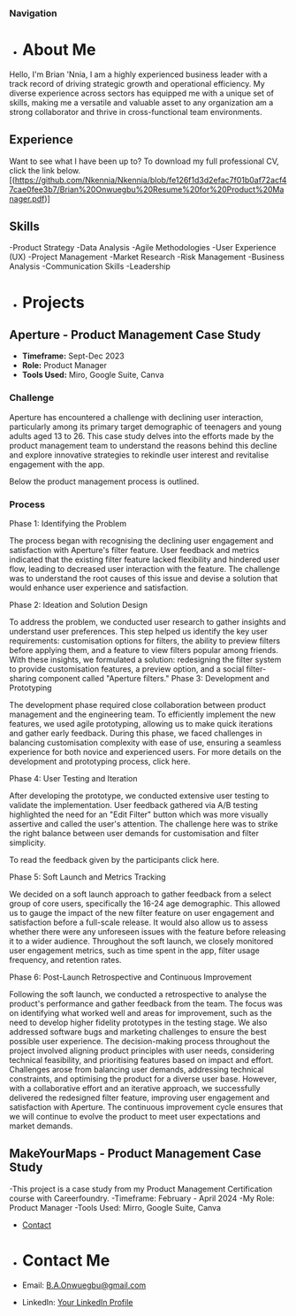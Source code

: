 ### Navigation
- # About Me

Hello, I'm Brian 'Nnia, I am a highly experienced business leader with a track record of driving strategic growth and operational efficiency. My diverse experience across sectors has equipped me with a unique set of skills, making me a versatile and valuable asset to any organization am a strong collaborator and thrive in cross-functional team environments.

## Experience
Want to see what I have been up to?
To download my full professional CV, click the link below.
[(https://github.com/Nkennia/Nkennia/blob/fe126f1d3d2efac7f01b0af72acf47cae0fee3b7/Brian%20Onwuegbu%20Resume%20for%20Product%20Manager.pdf)]



## Skills

-Product Strategy
-Data Analysis
-Agile Methodologies
-User Experience (UX)
-Project Management
-Market Research
-Risk Management
-Business Analysis
-Communication Skills
-Leadership



- # Projects

## Aperture - Product Management Case Study

- **Timeframe:** Sept-Dec 2023
- **Role:** Product Manager
- **Tools Used:** Miro, Google Suite, Canva

### Challenge


Aperture has encountered a challenge with declining user interaction, particularly among its primary target demographic of teenagers and young adults aged 13 to 26. This case study delves into the efforts made by the product management team to understand the reasons behind this decline and explore innovative strategies to rekindle user interest and revitalise engagement with the app.

Below the product management process is outlined.

### Process

Phase 1: Identifying the Problem

The process began with recognising the declining user engagement and satisfaction with Aperture's filter feature. User feedback and metrics indicated that the existing filter feature lacked flexibility and hindered user flow, leading to decreased user interaction with the feature. The challenge was to understand the root causes of this issue and devise a solution that would enhance user experience and satisfaction.

Phase 2: Ideation and Solution Design

To address the problem, we conducted user research to gather insights and understand user preferences. This step helped us identify the key user requirements: customisation options for filters, the ability to preview filters before applying them, and a feature to view filters popular among friends. With these insights, we formulated a solution: redesigning the filter system to provide customisation features, a preview option, and a social filter-sharing component called "Aperture filters."
Phase 3: Development and Prototyping

The development phase required close collaboration between product management and the engineering team. To efficiently implement the new features, we used agile prototyping, allowing us to make quick iterations and gather early feedback. During this phase, we faced challenges in balancing customisation complexity with ease of use, ensuring a seamless experience for both novice and experienced users.
For more details on the development and prototyping process, click here.

Phase 4: User Testing and Iteration

After developing the prototype, we conducted extensive user testing to validate the implementation. User feedback gathered via A/B testing highlighted the need for an "Edit Filter" button which was more visually assertive and called the user's attention. The challenge here was to strike the right balance between user demands for customisation and filter simplicity.

To read the feedback given by the participants click here.


Phase 5: Soft Launch and Metrics Tracking

We decided on a soft launch approach to gather feedback from a select group of core users, specifically the 16-24 age demographic. This allowed us to gauge the impact of the new filter feature on user engagement and satisfaction before a full-scale release. It would also allow us to assess whether there were any unforeseen issues with the feature before releasing it to a wider audience. Throughout the soft launch, we closely monitored user engagement metrics, such as time spent in the app, filter usage frequency, and retention rates.


Phase 6: Post-Launch Retrospective and Continuous Improvement

Following the soft launch, we conducted a retrospective to analyse the product's performance and gather feedback from the team. The focus was on identifying what worked well and areas for improvement, such as the need to develop higher fidelity prototypes in the testing stage. We also addressed software bugs and marketing challenges to ensure the best possible user experience.
The decision-making process throughout the project involved aligning product principles with user needs, considering technical feasibility, and prioritising features based on impact and effort. Challenges arose from balancing user demands, addressing technical constraints, and optimising the product for a diverse user base. However, with a collaborative effort and an iterative approach, we successfully delivered the redesigned filter feature, improving user engagement and satisfaction with Aperture. The continuous improvement cycle ensures that we will continue to evolve the product to meet user expectations and market demands.


## MakeYourMaps - Product Management Case Study

-This project is a case study from my Product Management Certification course with Careerfoundry.
-Timeframe: February - April 2024
-My Role: Product Manager
-Tools Used: Mirro, Google Suite, Canva 





- [Contact](contact.md)
- # Contact Me

- Email: [B.A.Onwuegbu@gmail.com](mailto:B.A.Onwuegbu@gmail.com)
- LinkedIn: [Your LinkedIn Profile](https://www.linkedin.com/in/brianonwuegbu/)

